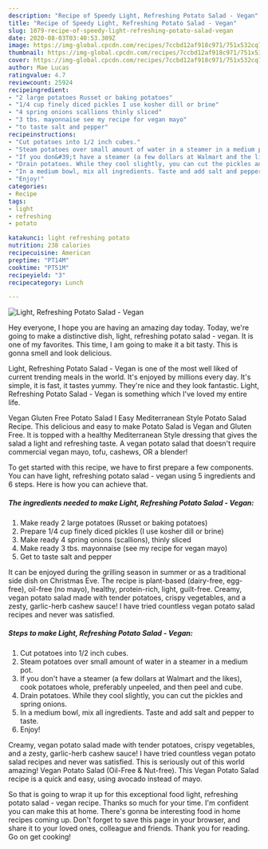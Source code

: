 ```yaml
---
description: "Recipe of Speedy Light, Refreshing Potato Salad - Vegan"
title: "Recipe of Speedy Light, Refreshing Potato Salad - Vegan"
slug: 1079-recipe-of-speedy-light-refreshing-potato-salad-vegan
date: 2020-08-03T03:40:53.309Z
image: https://img-global.cpcdn.com/recipes/7ccbd12af918c971/751x532cq70/light-refreshing-potato-salad-vegan-recipe-main-photo.jpg
thumbnail: https://img-global.cpcdn.com/recipes/7ccbd12af918c971/751x532cq70/light-refreshing-potato-salad-vegan-recipe-main-photo.jpg
cover: https://img-global.cpcdn.com/recipes/7ccbd12af918c971/751x532cq70/light-refreshing-potato-salad-vegan-recipe-main-photo.jpg
author: Mae Lucas
ratingvalue: 4.7
reviewcount: 25924
recipeingredient:
- "2 large potatoes Russet or baking potatoes"
- "1/4 cup finely diced pickles I use kosher dill or brine"
- "4 spring onions scallions thinly sliced"
- "3 tbs. mayonnaise see my recipe for vegan mayo"
- "to taste salt and pepper"
recipeinstructions:
- "Cut potatoes into 1/2 inch cubes."
- "Steam potatoes over small amount of water in a steamer in a medium pot."
- "If you don&#39;t have a steamer (a few dollars at Walmart and the likes), cook potatoes whole, preferably unpeeled, and then peel and cube."
- "Drain potatoes. While they cool slightly, you can cut the pickles and spring onions."
- "In a medium bowl, mix all ingredients. Taste and add salt and pepper to taste."
- "Enjoy!"
categories:
- Recipe
tags:
- light
- refreshing
- potato

katakunci: light refreshing potato 
nutrition: 238 calories
recipecuisine: American
preptime: "PT14M"
cooktime: "PT51M"
recipeyield: "3"
recipecategory: Lunch

---
```



![Light, Refreshing Potato Salad - Vegan](https://img-global.cpcdn.com/recipes/7ccbd12af918c971/751x532cq70/light-refreshing-potato-salad-vegan-recipe-main-photo.jpg)

Hey everyone, I hope you are having an amazing day today. Today, we're going to make a distinctive dish, light, refreshing potato salad - vegan. It is one of my favorites. This time, I am going to make it a bit tasty. This is gonna smell and look delicious.

Light, Refreshing Potato Salad - Vegan is one of the most well liked of current trending meals in the world. It's enjoyed by millions every day. It's simple, it is fast, it tastes yummy. They're nice and they look fantastic. Light, Refreshing Potato Salad - Vegan is something which I've loved my entire life.

Vegan Gluten Free Potato Salad I Easy Mediterranean Style Potato Salad Recipe. This delicious and easy to make Potato Salad is Vegan and Gluten Free. It is topped with a healthy Mediterranean Style dressing that gives the salad a light and refreshing taste. A vegan potato salad that doesn&#39;t require commercial vegan mayo, tofu, cashews, OR a blender!


To get started with this recipe, we have to first prepare a few components. You can have light, refreshing potato salad - vegan using 5 ingredients and 6 steps. Here is how you can achieve that.

<!--inarticleads1-->

##### The ingredients needed to make Light, Refreshing Potato Salad - Vegan:

1. Make ready 2 large potatoes (Russet or baking potatoes)
1. Prepare 1/4 cup finely diced pickles (I use kosher dill or brine)
1. Make ready 4 spring onions (scallions), thinly sliced
1. Make ready 3 tbs. mayonnaise (see my recipe for vegan mayo)
1. Get to taste salt and pepper


It can be enjoyed during the grilling season in summer or as a traditional side dish on Christmas Eve. The recipe is plant-based (dairy-free, egg-free), oil-free (no mayo), healthy, protein-rich, light, guilt-free. Creamy, vegan potato salad made with tender potatoes, crispy vegetables, and a zesty, garlic-herb cashew sauce! I have tried countless vegan potato salad recipes and never was satisfied. 

<!--inarticleads2-->

##### Steps to make Light, Refreshing Potato Salad - Vegan:

1. Cut potatoes into 1/2 inch cubes.
1. Steam potatoes over small amount of water in a steamer in a medium pot.
1. If you don&#39;t have a steamer (a few dollars at Walmart and the likes), cook potatoes whole, preferably unpeeled, and then peel and cube.
1. Drain potatoes. While they cool slightly, you can cut the pickles and spring onions.
1. In a medium bowl, mix all ingredients. Taste and add salt and pepper to taste.
1. Enjoy!


Creamy, vegan potato salad made with tender potatoes, crispy vegetables, and a zesty, garlic-herb cashew sauce! I have tried countless vegan potato salad recipes and never was satisfied. This is seriously out of this world amazing! Vegan Potato Salad (Oil-Free &amp; Nut-free). This Vegan Potato Salad recipe is a quick and easy, using avocado instead of mayo. 

So that is going to wrap it up for this exceptional food light, refreshing potato salad - vegan recipe. Thanks so much for your time. I'm confident you can make this at home. There's gonna be interesting food in home recipes coming up. Don't forget to save this page in your browser, and share it to your loved ones, colleague and friends. Thank you for reading. Go on get cooking!
